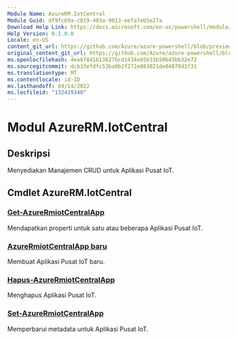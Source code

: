 ```yaml
---
Module Name: AzureRM.IotCentral
Module Guid: df9fc69a-c019-403a-9013-eefa7eb5e27a
Download Help Link: https://docs.microsoft.com/en-us/powershell/module/azurerm.iotcentral
Help Version: 0.1.0.0
Locale: en-US
content_git_url: https://github.com/Azure/azure-powershell/blob/preview/src/ResourceManager/IotCentral/Commands.IotCentral/help/AzureRM.IotCentral.md
original_content_git_url: https://github.com/Azure/azure-powershell/blob/preview/src/ResourceManager/IotCentral/Commands.IotCentral/help/AzureRM.IotCentral.md
ms.openlocfilehash: 4ea6f841b13627bcd1434e65b33b50b45bb32e72
ms.sourcegitcommit: dcb33efdfc53ba0b2f271e883021de84878d1f31
ms.translationtype: MT
ms.contentlocale: id-ID
ms.lasthandoff: 04/14/2022
ms.locfileid: "132419340"
---
```

# Modul AzureRM.IotCentral
## Deskripsi
Menyediakan Manajemen CRUD untuk Aplikasi Pusat IoT.

## Cmdlet AzureRM.IotCentral
### [Get-AzureRmiotCentralApp](Get-AzureRmIotCentralApp.md)
Mendapatkan properti untuk satu atau beberapa Aplikasi Pusat IoT.

### [AzureRmiotCentralApp baru](New-AzureRmIotCentralApp.md)
Membuat Aplikasi Pusat IoT baru.

### [Hapus-AzureRmiotCentralApp](Remove-AzureRmIotCentralApp.md)
Menghapus Aplikasi Pusat IoT.

### [Set-AzureRmiotCentralApp](Set-AzureRmIotCentralApp.md)
Memperbarui metadata untuk Aplikasi Pusat IoT.

